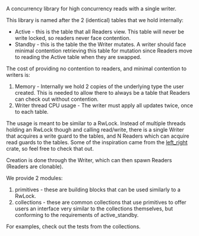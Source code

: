 A concurrency library for high concurrency reads with a single writer.

This library is named after the 2 (identical) tables that we hold internally:
- Active - this is the table that all Readers view. This table will never be
  write locked, so readers never face contention.
- Standby - this is the table the the Writer mutates. A writer should face
  minimal contention retrieving this table for mutation since Readers move to
  reading the Active table when they are swapped.

The cost of providing no contention to readers, and minimal contention to
writers is:
1. Memory - Internally we hold 2 copies of the underlying type the user created.
   This is needed to allow there to always be a table that Readers can check out
   without contention.
2. Writer thread CPU usage - The writer must apply all updates twice, once to
   each table.

The usage is meant to be similar to a RwLock. Instead of multiple threads
holding an RwLock though and calling read/write, there is a single Writer that
acquires a write guard to the tables, and N Readers which can acquire read
guards to the tables. Some of the inspiration came from the
[left_right](https://crates.io/crates/left-right) crate, so feel free to check
that out.

Creation is done through the Writer, which can then spawn Readers (Readers
are clonable).

We provide 2 modules:
1. primitives - these are building blocks that can be used similarly to a RwLock.
2. collections - these are common collections that use primitives to offer users
   an interface very similar to the collections themselves, but conforming to
   the requirements of active_standby.

For examples, check out the tests from the collections.